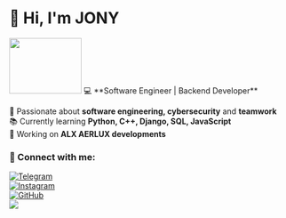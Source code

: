 # 👋 Hi, I'm JONY  
<img src="https://media.giphy.com/media/qgQUggAC3Pfv687qPC/giphy.gif" width="130" height="100">  
💻 **Software Engineer | Backend Developer**  

🔹 Passionate about **software engineering, cybersecurity** and **teamwork**  
📚 Currently learning **Python, C++, Django, SQL, JavaScript**  
🚀 Working on **ALX AERLUX developments**  

### 🔗 Connect with me:  
[![Telegram](https://img.shields.io/badge/Telegram-AERLUX-blue?logo=telegram)](https://t.me/AERLUXuz)  
[![Instagram](https://img.shields.io/badge/Instagram-AERLUX.uz-red?logo=instagram)](https://www.instagram.com/aerlux.uz)  
[![GitHub](https://img.shields.io/badge/GitHub-JONY--99-black?logo=github)](https://github.com/JONY-99)  
<a href="https://www.facebook.com/https://www.facebook.com/sardor.karimjonov.56"><img src="https://img.shields.io/badge/Facebook-JONY-blue?logo=facebook"></a> 


<!---
JONY-99/JONY-99 is a ✨ special ✨ repository because its `README.md` (this file) appears on your GitHub profile.
You can click the Preview link to take a look at your changes.
--->
